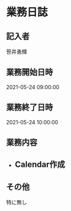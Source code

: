 # 業務日誌

## 記入者

笹井勇輝

## 業務開始日時

2021-05-24 09:00:00

## 業務終了日時

2021-05-24 10:00:00

## 業務内容

- Calendar作成
	- 

## その他

特に無し
